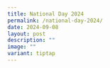 ```yaml
---
title: National Day 2024
permalink: /national-day-2024/
date: 2024-09-08
layout: post
description: ""
image: ""
variant: tiptap
---
```

